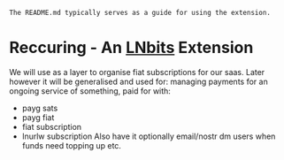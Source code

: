 `The README.md typically serves as a guide for using the extension.`

# Reccuring - An [LNbits](https://github.com/lnbits/lnbits) Extension
We will use as a layer to organise fiat subscriptions for our saas. 
Later however it will be generalised and used for:
managing payments for an ongoing service of something, paid for with:
* payg sats
* payg fiat
* fiat subscription
* lnurlw subscription
Also have it optionally email/nostr dm users when funds need topping up etc.
